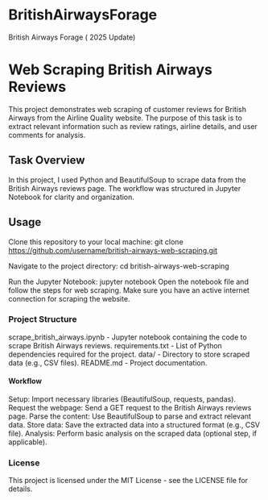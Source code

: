 # BritishAirwaysForage
British Airways Forage ( 2025 Update)
# Web Scraping British Airways Reviews

This project demonstrates web scraping of customer reviews for British Airways from the Airline Quality website. The purpose of this task is to extract relevant information such as review ratings, airline details, and user comments for analysis.

## Task Overview

In this project, I used Python and BeautifulSoup to scrape data from the British Airways reviews page. The workflow was structured in Jupyter Notebook for clarity and organization.


## Usage
Clone this repository to your local machine:
git clone https://github.com/username/british-airways-web-scraping.git

Navigate to the project directory:
cd british-airways-web-scraping

Run the Jupyter Notebook:
jupyter notebook
Open the notebook file and follow the steps for web scraping. Make sure you have an active internet connection for scraping the website.

### Project Structure
scrape_british_airways.ipynb - Jupyter notebook containing the code to scrape British Airways reviews.
requirements.txt - List of Python dependencies required for the project.
data/ - Directory to store scraped data (e.g., CSV files).
README.md - Project documentation.

#### Workflow
Setup: Import necessary libraries (BeautifulSoup, requests, pandas).
Request the webpage: Send a GET request to the British Airways reviews page.
Parse the content: Use BeautifulSoup to parse and extract relevant data.
Store data: Save the extracted data into a structured format (e.g., CSV file).
Analysis: Perform basic analysis on the scraped data (optional step, if applicable).

### License
This project is licensed under the MIT License - see the LICENSE file for details.
